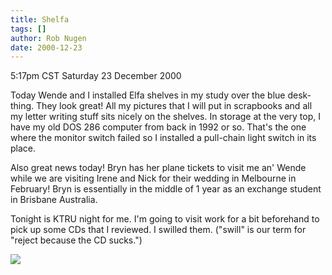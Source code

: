 ```yaml
---
title: Shelfa
tags: []
author: Rob Nugen
date: 2000-12-23
---
```


<title>Elfa shelving in my study</title>
<p class=date>5:17pm CST Saturday 23 December 2000</p>

<p>Today Wende and I installed Elfa shelves in my study over the blue
desk-thing.  They look great!  All my pictures that I will put in
scrapbooks and all my letter writing stuff sits nicely on the
shelves.  In storage at the very top, I have my old DOS 286 computer
from back in 1992 or so.  That's the one where the monitor switch
failed so I installed a pull-chain light switch in its place.</p>

<p>Also great news today!  Bryn has her plane tickets to visit me an'
Wende while we are visiting Irene and Nick for their wedding in
Melbourne in February!  Bryn is essentially in the middle of 1 year
as an exchange student in Brisbane Australia.</p>

<p>Tonight is KTRU night for me.  I'm going to visit work for a bit
beforehand to pick up some CDs that I reviewed.  I swilled them.
("swill" is our term for "reject because the CD sucks.")</p>

<p><img src='/images/rob/wL-ROB.gif'/></p>

